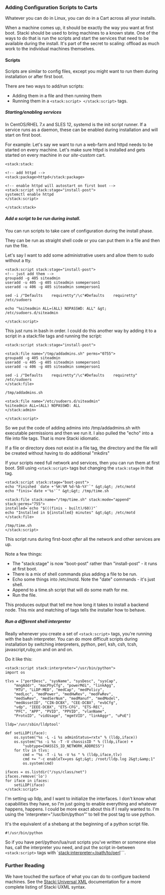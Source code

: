 ### Adding Configuration Scripts to Carts

Whatever you can do in Linux, you can do in a Cart across all your installs.

When a machine comes up, it should be exactly the way you want at first boot. Stacki should be used to bring machines to a known state. One of the ways to do that is run the scripts and start the services that need to be available during the install. It's part of the secret to scaling: offload as much work to the individual machines themselves.

#### Scripts

Scripts are similar to config files, except you might want to run them during installation or after first boot.

There are two ways to add/run scripts:
* Adding them in a file and then running them
* Running them in a `<stack:script> </stack:script>` tags.

##### Starting/enabling services

In CentOS/RHEL 7.x and SLES 12, systemd is the init script runner. If a service runs as a daemon, these can be enabled during installation and will start on first boot.

For example: Let's say we want to run a web-farm and httpd needs to be started on every machine. Let's make sure httpd is installed and gets started on every machine in our *site-custom* cart.


```
<stack:stack:

<!-- add httpd -->
<stack:package>httpd</stack:package>

<!-- enable httpd will autostart on first boot -->
<stack:script stack:stage="install-post">
systemctl enable httpd
</stack:script>

</stack:stack>
```

##### Add a script to be run during install.

You can run scripts to take care of configuration during the install phase.

They can be run as straight shell code or you can put them in a file and then run the file.

Let's say I want to add some administrative users and allow them to sudo without a tty.

```
<stack:script stack:stage="install-post">
<!-- just add them -->
groupadd -g 405 siteadmin
useradd -u 405 -g 405 siteadmin someperson1
useradd -u 406 -g 405 siteadmin someperson1

sed -i /"Defaults    requiretty"/\c"#Defaults    requiretty" /etc/sudoers

echo "%siteadmin ALL=(ALL) NOPASSWD: ALL" &gt; /etc/sudoers.d/siteadmin

</stack:script>
```

This just runs in bash in order. I could do this another way by adding it to a script in a stack:file tags and running the script:

```
<stack:script stack:stage="install-post">

<stack:file name="/tmp/addadmins.sh" perms="0755">
groupadd -g 405 siteadmin
useradd -u 405 -g 405 siteadmin someperson1
useradd -u 406 -g 405 siteadmin someperson1

sed -i /"Defaults    requiretty"/\c"#Defaults    requiretty" /etc/sudoers
</stack:file>

/tmp/addadmins.sh

<stack:file name="/etc/sudoers.d/siteadmin"
%siteadmin ALL=(ALL) NOPASSWD: ALL
</stack:admin>

</stack:script>
```

So we put the code of adding admins into /tmp/addadmins.sh with executable permissions and then we run it. I also pulled the "echo" into a file into file tags. That is more Stacki idiomatic.

If a file or directory does not exist in a file tag, the directory and the file will be created without having to do additional "mkdirs"


If your scripts need full network and services, then you can run them at first boot. Still using ```<stack:script>``` tags but changing the ```stack:stage``` in that tag.

```
<stack:script stack:stage="boot-post">
echo "Finished `date +'%H:%M %d-%b-%Y'`" &gt;&gt; /etc/motd
echo "finis=`date +'%s'`" &gt;&gt; /tmp/time.sh

<stack:file stack:name="/tmp/time.sh" stack:mode="append" stack:perms="755">
installed=`echo "$(((finis - built)/60))"`
echo "Installed in ${installed} minutes" &gt;&gt; /etc/motd
</stack:file>

/tmp/time.sh
</stack:script>
```

This script runs during first-boot *after* all the network and other services are up.

Note a few things:
* The "stack:stage" is now "boot-post" rather than "install-post" - it runs at first boot.
* There is a mix of shell commands plus adding a file to be run.
* Echo some things into /etc/motd. Note the "date" commands - it's just shell.
* Append to a time.sh script that will do some math for me.
* Run the file.

This produces output that tell me how long it takes to install a backend node. This mix and matching of tags tells the installer how to behave.

##### Run a different shell interpreter

Really whenever you create a set of `<stack:script>` tags, you're running with the bash interpreter. You can do more difficult scripts during installation by switching interpreters, python, perl, ksh, csh, tcsh, javascript,ruby,on and on and on.

Do it like this:

```
<stack:script stack:interpreter="/usr/bin/python">
import os

tlvs = ["portDesc", "sysName", "sysDesc", "sysCap",
	"mngAddr", "macPhyCfg", "powerMdi", "linkAgg",
	"MTU", "LLDP-MED", "medCap", "medPolicy",
	"medLoc", "medPower", "medHwRev", "medFwRev",
	"medSwRev", "medSerNum", "medManuf", "medModel",
	"medAssetID", "CIN-DCBX", "CEE-DCBX", "evbCfg",
	"vdp", "IEEE-DCBX", "ETS-CFG", "ETS-REC",
	"PFC", "APP", "PVID", "PPVID", "vlanName",
	"ProtoID", "vidUsage", "mgmtVID", "linkAggr", "uPoE"]

lldp='/usr/sbin/lldptool'

def setLLDP(iface):
	os.system("%s -L -i %s adminStatus=rxtx" % (lldp,iface))
	os.system("%s -i %s -T -V chassisID " % (lldp,iface) +
		"subtype=CHASSIS_ID_NETWORK_ADDRESS")
	for tlv in tlvs:
		cmd = "%s -T -i %s -V %s " % (lldp,iface,tlv)
		cmd += "-c enableTx=yes &gt;&gt; /root/lldp.log 2&gt;&amp;1"
		os.system(cmd)

ifaces = os.listdir("/sys/class/net")
ifaces.remove('lo')
for iface in ifaces:
	setLLDP(iface)
</stack:script>
```

I'm setting up lldp, and I want to initialize the interfaces. I don't know what capabilities they have, so I'm just going to enable everything and whatever happens, happens. I could be more exact about this if I really wanted to. I'm using the 'interpreter="/usr/bin/python"' to tell the post tag to use python.

It's the equivalent of a shebang at the beginning of a python script file.
```
#!/usr/bin/python
```

So if you have perl/python/lua/rust scripts you've written or someone else has, call the interpreter you need, and put the script in-between ```<stack:script>``` tags with `<stack:interpreter=/path/to/perl>```.

### Further Reading

We have touched the surface of what you can do to configure backend machines. See the [Stacki Universal XML](SUX) documentation for a more complete listing of Stacki UXML syntax.
